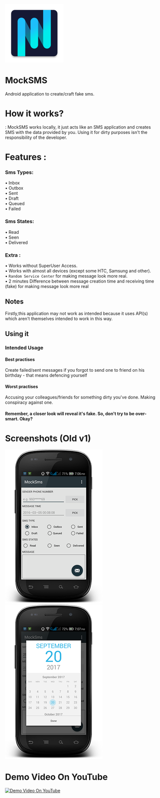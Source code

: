 ![](https://raw.githubusercontent.com/ExploiTR/MockSMS/master/android/app/src/main/res/mipmap-xxxhdpi/ic_launcher.png)
# MockSMS
Android application to create/craft fake sms.

# How it works?
: MockSMS works locally, it just acts like an SMS application and creates SMS with the data provided by you. Using it for dirty purposes isn't the responsibility of the developer.

# Features :
### Sms Types:
• Inbox  
• Outbox  
• Sent  
• Draft  
• Queued  
• Failed
### Sms States:
• Read   
• Seen  
• Delivered

### Extra :
• Works without SuperUser Access.  
• Works with almost all devices (except some HTC, Samsung and other).  
• `Random Service Center` for making message look more real.  
• 2 minutes Difference between message creation time and receiving time (fake) for making message look more real

## Notes
Firstly,this application may not work as intended because it uses API(s) which aren't themselves intended to work in this way.

## Using it
### Intended Usage
#### Best practises
Create failed/sent messages if you forgot to send one to friend on his birthday - that means defencing yourself
#### Worst practises
Accusing your colleagues/friends for something dirty you've done. Making conspiracy against one.
#### Remember, a closer look will reveal it's fake. So, don't try to be over-smart. Okay?

# Screenshots (Old v1)
![](https://raw.githubusercontent.com/ExploiTR/MockSMS/master/device-2017-09-20-190704.png)
![](https://raw.githubusercontent.com/ExploiTR/MockSMS/master/device-2017-09-20-190728.png)

# Demo Video On YouTube
[![Demo Video On YouTube](https://img.youtube.com/vi/aESLPV-zLNg/0.jpg)](https://www.youtube.com/watch?v=aESLPV-zLNg&autoplay=1)


